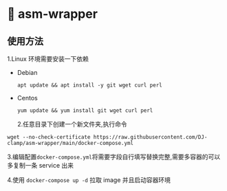 ﻿# 🚢 asm-wrapper

## 使用方法

1.Linux 环境需要安装一下依赖

- Debian

  `apt update && apt install -y git wget curl perl`

- Centos

  `yum update && yum install git wget curl perl`

  2.任意目录下创建一个新文件夹,执行命令

`wget --no-check-certificate https://raw.githubusercontent.com/DJ-clamp/asm-wrapper/main/docker-compose.yml`

3.编辑配置`docker-compose.yml`将需要字段自行填写替换完整,需要多容器的可以多复制一条 service 出来

4.使用 `docker-compose up -d` 拉取 image 并且启动容器环境
